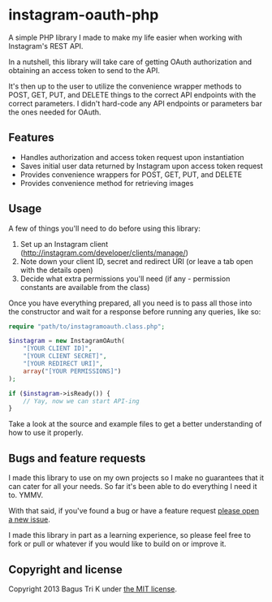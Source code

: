instagram-oauth-php
===================

A simple PHP library I made to make my life easier when working with Instagram's REST API.

In a nutshell, this library will take care of getting OAuth authorization and obtaining an access token to send to the API.

It's then up to the user to utilize the convenience wrapper methods to POST, GET, PUT, and DELETE things to the correct API endpoints with the correct parameters. I didn't hard-code any API endpoints or parameters bar the ones needed for OAuth.

## Features

- Handles authorization and access token request upon instantiation  
- Saves initial user data returned by Instagram upon access token request
- Provides convenience wrappers for POST, GET, PUT, and DELETE
- Provides convenience method for retrieving images

## Usage

A few of things you'll need to do before using this library:

1. Set up an Instagram client (http://instagram.com/developer/clients/manage/)
2. Note down your client ID, secret and redirect URI (or leave a tab open with the details open)
3. Decide what extra permissions you'll need (if any - permission constants are available from the class)

Once you have everything prepared, all you need is to pass all those into the constructor and wait for a response before running any queries, like so:

````PHP
require "path/to/instagramoauth.class.php";

$instagram = new InstagramOAuth(
	"[YOUR CLIENT ID]",
	"[YOUR CLIENT SECRET]",
	"[YOUR REDIRECT URI]",
	array("[YOUR PERMISSIONS]")
);

if ($instagram->isReady()) {
	// Yay, now we can start API-ing
}
````

Take a look at the source and example files to get a better understanding of how to use it properly.

## Bugs and feature requests

I made this library to use on my own projects so I make no guarantees that it can cater for all your needs. So far it's been able to do everything I need it to. YMMV.

With that said, if you've found a bug or have a feature request [please open a new issue](https://github.com/irot/instagram-oauth-php/issues). 

I made this library in part as a learning experience, so please feel free to fork or pull or whatever if you would like to build on or improve it. 

## Copyright and license

Copyright 2013 Bagus Tri K under [the MIT license](LICENSE).